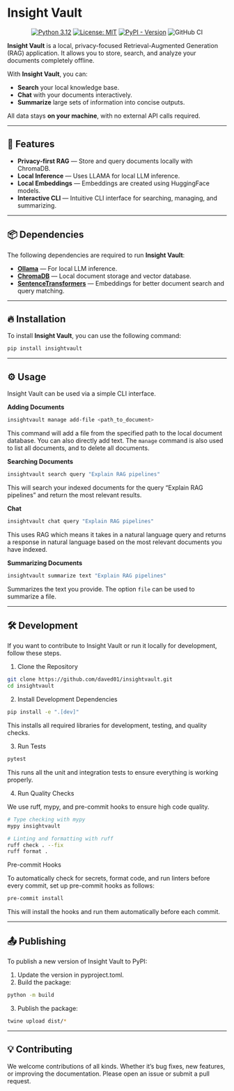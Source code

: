 # Insight Vault

<p align="center">
 <a href="https://www.python.org/downloads/release/python-312/"><img src="https://img.shields.io/badge/python-3.12-green.svg" alt="Python 3.12"></a>
 <a href="https://opensource.org/licenses/MIT"><img src="https://img.shields.io/badge/License-MIT-green.svg" alt="License: MIT"></a>
  <a href="https://pypi.org/project/insightvault"><img alt="PyPI - Version" src="https://img.shields.io/pypi/v/insightvault?color=blue"></a>
 <img src="https://github.com/daved01/insight-vault/actions/workflows/quality-checks.yml/badge.svg" alt="GitHub CI">
</p>

**Insight Vault** is a local, privacy-focused Retrieval-Augmented Generation (RAG) application. It allows you to store, search, and analyze your documents completely offline.

With **Insight Vault**, you can:

- **Search** your local knowledge base.
- **Chat** with your documents interactively.
- **Summarize** large sets of information into concise outputs.

All data stays **on your machine**, with no external API calls required.

---

## 🚀 **Features**

- **Privacy-first RAG** — Store and query documents locally with ChromaDB.
- **Local Inference** — Uses LLAMA for local LLM inference.
- **Local Embeddings** — Embeddings are created using HuggingFace models.
- **Interactive CLI** — Intuitive CLI interface for searching, managing, and summarizing.

---

## 📦 **Dependencies**

The following dependencies are required to run **Insight Vault**:

- [**Ollama**](https://ollama.com/) — For local LLM inference.
- [**ChromaDB**](https://docs.trychroma.com/) — Local document storage and vector database.
- [**SentenceTransformers**](https://www.sbert.net/) — Embeddings for better document search and query matching.

---

## 🔥 **Installation**

To install **Insight Vault**, you can use the following command:

```bash
pip install insightvault
```

---

## ⚙️ **Usage**

Insight Vault can be used via a simple CLI interface.

**Adding Documents**

```bash
insightvault manage add-file <path_to_document>
```

This command will add a file from the specified path to the local document database. You can also directly add text. The `manage` command is also used to list all documents, and to delete all documents.

**Searching Documents**

```bash
insightvault search query "Explain RAG pipelines"
```

This will search your indexed documents for the query “Explain RAG pipelines” and return the most relevant results.

**Chat**

```bash
insightvault chat query "Explain RAG pipelines"
```

This uses RAG which means it takes in a natural language query and returns a response in natural language based on the most relevant documents you have indexed.

**Summarizing Documents**

```bash
insightvault summarize text "Explain RAG pipelines"
```

Summarizes the text you provide. The option `file` can be used to summarize a file.

---

## 🛠️ **Development**

If you want to contribute to Insight Vault or run it locally for development, follow these steps.

1. Clone the Repository

```bash
git clone https://github.com/daved01/insightvault.git
cd insightvault
```

2. Install Development Dependencies

```bash
pip install -e ".[dev]"
```

This installs all required libraries for development, testing, and quality checks.

3. Run Tests

```bash
pytest
```

This runs all the unit and integration tests to ensure everything is working properly.

4. Run Quality Checks

We use ruff, mypy, and pre-commit hooks to ensure high code quality.

```bash
# Type checking with mypy
mypy insightvault

# Linting and formatting with ruff
ruff check . --fix
ruff format .
```

Pre-commit Hooks

To automatically check for secrets, format code, and run linters before every commit, set up pre-commit hooks as follows:

```bash
pre-commit install
```

This will install the hooks and run them automatically before each commit.

---

## 📤 **Publishing**

To publish a new version of Insight Vault to PyPI:

1. Update the version in pyproject.toml.
2. Build the package:

```bash
python -m build
```

3. Publish the package:

```bash
twine upload dist/*
```

---

## 💡 **Contributing**

We welcome contributions of all kinds. Whether it’s bug fixes, new features, or improving the documentation. Please open an issue or submit a pull request.
